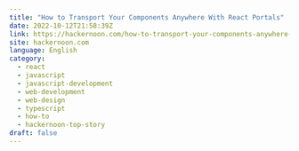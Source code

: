 ```yaml
---
title: "How to Transport Your Components Anywhere With React Portals"
date: 2022-10-12T21:58:39Z
link: https://hackernoon.com/how-to-transport-your-components-anywhere-with-react-portals?source=rss&utm_medium=RSS&utm_source=news.12bit.vn
site: hackernoon.com
language: English
category:
  - react
  - javascript
  - javascript-development
  - web-development
  - web-design
  - typescript
  - how-to
  - hackernoon-top-story
draft: false
---
```

